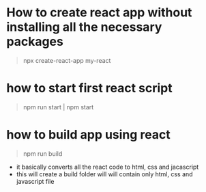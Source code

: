 # How to create react app without installing all the necessary packages
> npx create-react-app my-react

# how to start first react script
> npm run start | npm start

# how to build app using react 
> npm run build 

- it basically converts all the react code to html, css and jacascript
- this will create a build folder will will contain only html, css and javascript file 


